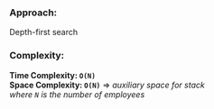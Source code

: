 ### Approach:
Depth-first search
​
### Complexity:
**Time Complexity: `O(N)`**\
**Space Complexity: `O(N)`** => *auxiliary space for stack*\
*where `N` is the number of employees*
